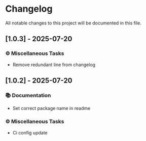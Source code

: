 # Changelog

All notable changes to this project will be documented in this file.

## [1.0.3] - 2025-07-20

### ⚙️ Miscellaneous Tasks

- Remove redundant line from changelog

## [1.0.2] - 2025-07-20

### 📚 Documentation

- Set correct package name in readme

### ⚙️ Miscellaneous Tasks

- Ci config update
